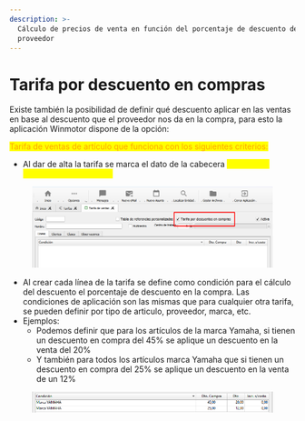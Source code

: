 ```yaml
---
description: >-
  Cálculo de precios de venta en función del porcentaje de descuento del
  proveedor
---
```


# Tarifa por descuento en compras

Existe también la posibilidad de definir qué descuento aplicar en las ventas en base al descuento que el proveedor nos da en la compra, para esto la aplicación Winmotor dispone de la opción:&#x20;

<mark style="color:orange;">Tarifa de ventas de artículo que funciona con los siguientes criterios:</mark>

* Al dar de alta la tarifa se marca el dato de la cabecera <mark style="color:yellow;">" Tarifa por descuento en compras"</mark>

<figure><img src="../../../../.gitbook/assets/imagen (14).png" alt=""><figcaption></figcaption></figure>

* Al crear cada línea de la tarifa se define como condición para el cálculo del descuento el porcentaje de descuento en la compra. Las condiciones de aplicación son las mismas que para cualquier otra tarifa, se pueden definir por tipo de articulo, proveedor, marca, etc.
* Ejemplos:
  * Podemos definir que para los artículos de la marca Yamaha, si tienen un descuento en compra del 45% se aplique un descuento en la venta del 20%
  * Y también para todos los artículos marca Yamaha que si tienen un descuento en compra del 25% se aplique un descuento en la venta de un 12%

<figure><img src="../../../../.gitbook/assets/imagen (1) (1) (1) (1) (1).png" alt=""><figcaption></figcaption></figure>
